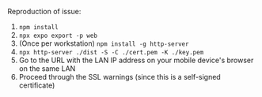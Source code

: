 Reproduction of issue:

1. `npm install`
2. `npx expo export -p web`
3. (Once per workstation) `npm install -g http-server`
4. `npx http-server ./dist -S -C ./cert.pem -K ./key.pem`
5. Go to the URL with the LAN IP address on your mobile device's browser on the same LAN
6. Proceed through the SSL warnings (since this is a self-signed certificate)

